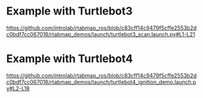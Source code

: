 # Example with Turtlebot3

https://github.com/introlab/rtabmap_ros/blob/c83cff14c9479f5cffe2553b2dc0bdf7cc067018/rtabmap_demos/launch/turtlebot3_scan.launch.py#L1-L21

# Example with Turtlebot4

https://github.com/introlab/rtabmap_ros/blob/c83cff14c9479f5cffe2553b2dc0bdf7cc067018/rtabmap_demos/launch/turtlebot4_ignition_demo.launch.py#L2-L18